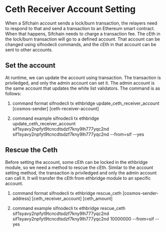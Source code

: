 # Ceth Receiver Account Setting
When a Sifchain account sends a lock/burn transaction, the relayers need to respond to that and send a transaction to an Ethereum smart contract.
When that happens, Sifchain needs to charge a transaction fee. The cEth in the lock/burn transaction will go to a defined account.
That account can be changed using sifnodecli commands, and the cEth in that account can be sent to other accounts.

## Set the account 
At runtime, we can update the account using transaction.
The transaction is priviledged, and only the admin account can set it.
The admin account is the same account that updates the white list validators. The command is as follows:

1. command format
sifnodecli tx ethbridge update_ceth_receiver_account [cosmos-sender] [ceth-receiver-account]

2. command example
sifnodecli tx ethbridge update_ceth_receiver_account sif1syavy2npfyt9tcncdtsdzf7kny9lh777yqc2nd sif1syavy2npfyt9tcncdtsdzf7kny9lh777yqc2nd --from=sif --yes

## Rescue the Ceth
Before setting the account, some cEth can be locked in the ethbridge module, so we need a method to rescue the cEth.
Similar to the account setting method, the transaction is priviledged and only the admin account can call it.
It will transfer the cEth from ethbridge module to an specific account.

1. command format
sifnodecli tx ethbridge rescue_ceth [cosmos-sender-address] [ceth_receiver_account] [ceth_amount]

2. command example
sifnodecli tx ethbridge rescue_ceth sif1syavy2npfyt9tcncdtsdzf7kny9lh777yqc2nd sif1syavy2npfyt9tcncdtsdzf7kny9lh777yqc2nd  10000000 --from=sif --yes
